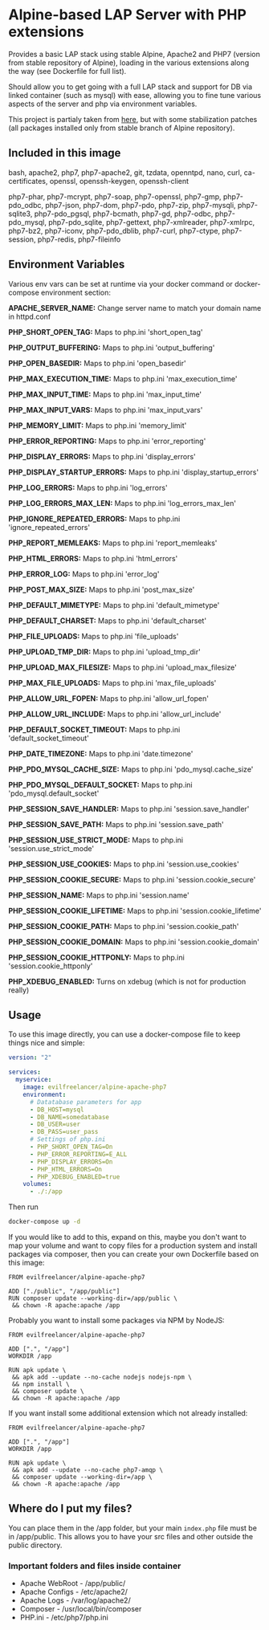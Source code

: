 # Alpine-based LAP Server with PHP extensions

Provides a basic LAP stack using stable Alpine, Apache2 and PHP7 (version from stable repository of Alpine),
loading in the various extensions along the way (see Dockerfile for full list).

Should allow you to get going with a full LAP stack and support for DB via linked container (such as mysql)
with ease, allowing you to fine tune various aspects of the server and php via environment variables.

This project is partialy taken from [here](https://github.com/ulsmith/alpine-apache-php7), but with
some stabilization patches (all packages installed only from stable branch of Alpine repository).

## Included in this image

bash, apache2, php7, php7-apache2, git, tzdata, openntpd, nano,
curl, ca-certificates, openssl, openssh-keygen, openssh-client

php7-phar, php7-mcrypt, php7-soap, php7-openssl, php7-gmp, php7-pdo_odbc, php7-json, php7-dom, php7-pdo,
php7-zip, php7-mysqli, php7-sqlite3, php7-pdo_pgsql, php7-bcmath, php7-gd, php7-odbc, php7-pdo_mysql,
php7-pdo_sqlite, php7-gettext, php7-xmlreader, php7-xmlrpc, php7-bz2, php7-iconv, php7-pdo_dblib,
php7-curl, php7-ctype, php7-session, php7-redis, php7-fileinfo

## Environment Variables

Various env vars can be set at runtime via your docker command or docker-compose environment section:

__APACHE_SERVER_NAME:__ Change server name to match your domain name in httpd.conf

__PHP_SHORT_OPEN_TAG:__ Maps to php.ini 'short_open_tag'

__PHP_OUTPUT_BUFFERING:__ Maps to php.ini 'output_buffering'

__PHP_OPEN_BASEDIR:__ Maps to php.ini 'open_basedir'

__PHP_MAX_EXECUTION_TIME:__ Maps to php.ini 'max_execution_time'

__PHP_MAX_INPUT_TIME:__ Maps to php.ini 'max_input_time'

__PHP_MAX_INPUT_VARS:__ Maps to php.ini 'max_input_vars'

__PHP_MEMORY_LIMIT:__ Maps to php.ini 'memory_limit'

__PHP_ERROR_REPORTING:__ Maps to php.ini 'error_reporting'

__PHP_DISPLAY_ERRORS:__ Maps to php.ini 'display_errors'

__PHP_DISPLAY_STARTUP_ERRORS:__ Maps to php.ini 'display_startup_errors'

__PHP_LOG_ERRORS:__ Maps to php.ini 'log_errors'

__PHP_LOG_ERRORS_MAX_LEN:__ Maps to php.ini 'log_errors_max_len'

__PHP_IGNORE_REPEATED_ERRORS:__ Maps to php.ini 'ignore_repeated_errors'

__PHP_REPORT_MEMLEAKS:__ Maps to php.ini 'report_memleaks'

__PHP_HTML_ERRORS:__ Maps to php.ini 'html_errors'

__PHP_ERROR_LOG:__ Maps to php.ini 'error_log'

__PHP_POST_MAX_SIZE:__ Maps to php.ini 'post_max_size'

__PHP_DEFAULT_MIMETYPE:__ Maps to php.ini 'default_mimetype'

__PHP_DEFAULT_CHARSET:__ Maps to php.ini 'default_charset'

__PHP_FILE_UPLOADS:__ Maps to php.ini 'file_uploads'

__PHP_UPLOAD_TMP_DIR:__ Maps to php.ini 'upload_tmp_dir'

__PHP_UPLOAD_MAX_FILESIZE:__ Maps to php.ini 'upload_max_filesize'

__PHP_MAX_FILE_UPLOADS:__ Maps to php.ini 'max_file_uploads'

__PHP_ALLOW_URL_FOPEN:__ Maps to php.ini 'allow_url_fopen'

__PHP_ALLOW_URL_INCLUDE:__ Maps to php.ini 'allow_url_include'

__PHP_DEFAULT_SOCKET_TIMEOUT:__ Maps to php.ini 'default_socket_timeout'

__PHP_DATE_TIMEZONE:__ Maps to php.ini 'date.timezone'

__PHP_PDO_MYSQL_CACHE_SIZE:__ Maps to php.ini 'pdo_mysql.cache_size'

__PHP_PDO_MYSQL_DEFAULT_SOCKET:__ Maps to php.ini 'pdo_mysql.default_socket'

__PHP_SESSION_SAVE_HANDLER:__ Maps to php.ini 'session.save_handler'

__PHP_SESSION_SAVE_PATH:__ Maps to php.ini 'session.save_path'

__PHP_SESSION_USE_STRICT_MODE:__ Maps to php.ini 'session.use_strict_mode'

__PHP_SESSION_USE_COOKIES:__ Maps to php.ini 'session.use_cookies'

__PHP_SESSION_COOKIE_SECURE:__ Maps to php.ini 'session.cookie_secure'

__PHP_SESSION_NAME:__ Maps to php.ini 'session.name'

__PHP_SESSION_COOKIE_LIFETIME:__ Maps to php.ini 'session.cookie_lifetime'

__PHP_SESSION_COOKIE_PATH:__ Maps to php.ini 'session.cookie_path'

__PHP_SESSION_COOKIE_DOMAIN:__ Maps to php.ini 'session.cookie_domain'

__PHP_SESSION_COOKIE_HTTPONLY:__ Maps to php.ini 'session.cookie_httponly'

__PHP_XDEBUG_ENABLED:__ Turns on xdebug (which is not for production really)

## Usage

To use this image directly, you can use a docker-compose file to keep things nice and simple:

```yml
version: "2"

services:
  myservice:
    image: evilfreelancer/alpine-apache-php7
    environment:
      # Datatabase parameters for app
      - DB_HOST=mysql
      - DB_NAME=somedatabase
      - DB_USER=user
      - DB_PASS=user_pass
      # Settings of php.ini
      - PHP_SHORT_OPEN_TAG=On
      - PHP_ERROR_REPORTING=E_ALL
      - PHP_DISPLAY_ERRORS=On
      - PHP_HTML_ERRORS=On
      - PHP_XDEBUG_ENABLED=true
    volumes:
      - ./:/app
```

Then run

```bash
docker-compose up -d
```

If you would like to add to this, expand on this, maybe you don't want to map your volume and want to copy files for a
production system and install packages via composer, then you can create your own Dockerfile based on this image:

```
FROM evilfreelancer/alpine-apache-php7

ADD ["./public", "/app/public"]
RUN composer update --working-dir=/app/public \
 && chown -R apache:apache /app
```

Probably you want to install some packages via NPM by NodeJS:

```
FROM evilfreelancer/alpine-apache-php7

ADD [".", "/app"]
WORKDIR /app

RUN apk update \
 && apk add --update --no-cache nodejs nodejs-npm \
 && npm install \
 && composer update \
 && chown -R apache:apache /app
```

If you want install some additional extension which not already installed:

```
FROM evilfreelancer/alpine-apache-php7

ADD [".", "/app"]
WORKDIR /app

RUN apk update \
 && apk add --update --no-cache php7-amqp \
 && composer update --working-dir=/app \
 && chown -R apache:apache /app
```

## Where do I put my files?

You can place them in the /app folder, but your main `index.php` file must be in /app/public.
This allows you to have your src files and other outside the public directory.

### Important folders and files inside container

- Apache WebRoot - /app/public/
- Apache Configs - /etc/apache2/
- Apache Logs - /var/log/apache2/
- Composer - /usr/local/bin/composer
- PHP.ini - /etc/php7/php.ini
